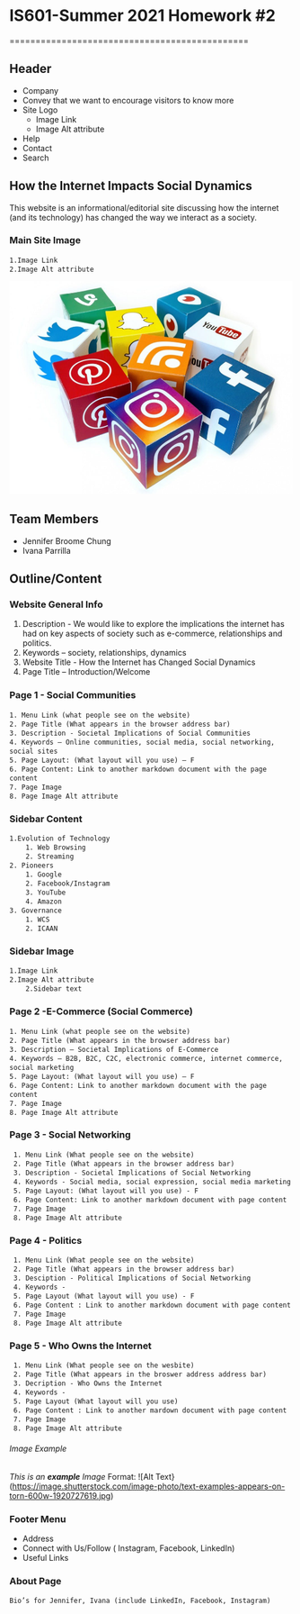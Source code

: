 # IS601-Summer 2021 Homework #2
==============================================

## Header 
- Company
- Convey that we want to encourage visitors to know more
-  Site Logo 
   - Image Link
   - Image Alt attribute 
- Help
- Contact 
- Search 

## How the Internet Impacts Social Dynamics 
   This website is an informational/editorial site discussing how the internet (and its technology) has changed the way we interact as a society.

### Main Site Image
    1.Image Link
    2.Image Alt attribute

   ![social-platform1](/social-platforms.jpg "social-platform2")
 
## Team Members
 * Jennifer Broome Chung
 * Ivana Parrilla

## Outline/Content

### Website General Info 
   1. Description - We would like to explore the implications the internet has had on key aspects of society such as e-commerce, relationships and politics. 
   2. Keywords – society, relationships, dynamics 
   3. Website Title - How the Internet has Changed Social Dynamics
   4. Page Title – Introduction/Welcome

### Page 1 - Social Communities 
    1. Menu Link (what people see on the website)
    2. Page Title (What appears in the browser address bar)
    3. Description - Societal Implications of Social Communities
    4. Keywords – Online communities, social media, social networking, social sites
    5. Page Layout: (What layout will you use) – F 
    6. Page Content: Link to another markdown document with the page content
    7. Page Image 
    8. Page Image Alt attribute 
    
### Sidebar Content 
    1.Evolution of Technology
        1. Web Browsing
        2. Streaming 
    2. Pioneers 
        1. Google 
        2. Facebook/Instagram
        3. YouTube
        4. Amazon
    3. Governance 
        1. WCS
        2. ICAAN
    
 ### Sidebar Image
    1.Image Link
    2.Image Alt attribute
        2.Sidebar text
   
### Page 2 -E-Commerce (Social Commerce) 
    1. Menu Link (what people see on the website)
    2. Page Title (What appears in the browser address bar)
    3. Description – Societal Implications of E-Commerce 
    4. Keywords – B2B, B2C, C2C, electronic commerce, internet commerce, social marketing 
    5. Page Layout: (What layout will you use) – F
    6. Page Content: Link to another markdown document with the page content
    7. Page Image 
    8. Page Image Alt attribute 
    
### Page 3 - Social Networking
     1. Menu Link (What people see on the website)
     2. Page Title (What appears in the browser address bar)
     3. Description - Societal Implications of Social Networking
     4. Keywords - Social media, social expression, social media marketing
     5. Page Layout: (What layout will you use) - F
     6. Page Content: Link to another markdown document with page content
     7. Page Image
     8. Page Image Alt attribute 

### Page 4 - Politics
     1. Menu Link (What people see on the website)
     2. Page Title (What appears in the browser address bar)
     3. Desciption - Political Implications of Social Networking
     4. Keywords - 
     5. Page Layout (What layout will you use) - F
     6. Page Content : Link to another markdown document with page content
     7. Page Image
     8. Page Image Alt attribute
     
 ### Page 5 - Who Owns the Internet
     1. Menu Link (What people see on the wesbite)
     2. Page Title (What appears in the broswer address address bar)
     3. Decription - Who Owns the Internet
     4. Keywords - 
     5. Page Layout (What layout will you use)
     6. Page Content : Link to another mardown document with page content
     7. Page Image
     8. Page Image Alt attribute
     
###### Image Example
_This is an **example** Image_
Format: ![Alt Text}(https://image.shutterstock.com/image-photo/text-examples-appears-on-torn-600w-1920727619.jpg)

### Footer Menu 
- Address
- Connect with Us/Follow  ( Instagram, Facebook, LinkedIn)
- Useful Links
    
### About Page
    Bio’s for Jennifer, Ivana (include LinkedIn, Facebook, Instagram)
    
